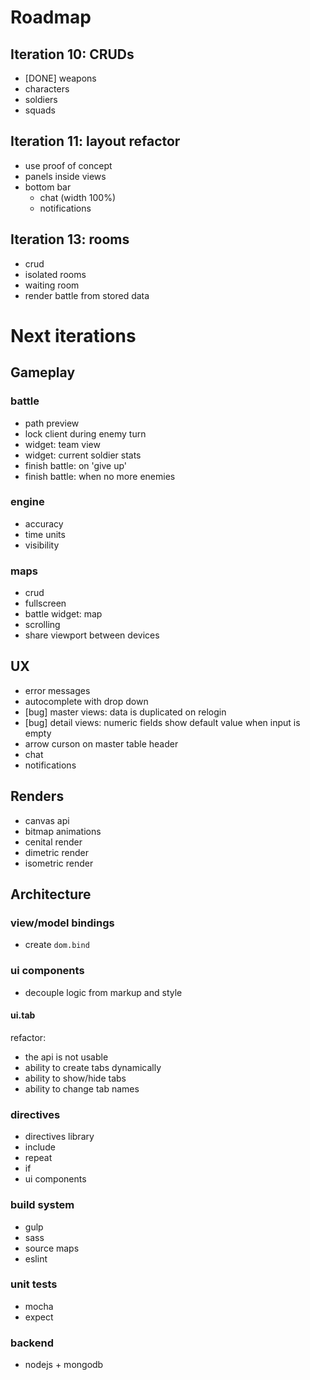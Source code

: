 Roadmap
=======

Iteration 10: CRUDs
-------------------

*   [DONE] weapons
*   characters
*   soldiers
*   squads

Iteration 11: layout refactor
-----------------------------

*   use proof of concept
*   panels inside views
*   bottom bar
    *   chat (width 100%)
    *   notifications

Iteration 13: rooms
-------------------

*   crud
*   isolated rooms
*   waiting room
*   render battle from stored data

Next iterations
===============

Gameplay
--------

### battle

*   path preview
*   lock client during enemy turn
*   widget: team view
*   widget: current soldier stats
*   finish battle: on 'give up'
*   finish battle: when no more enemies

### engine

*   accuracy
*   time units
*   visibility

### maps

*   crud
*   fullscreen
*   battle widget: map
*   scrolling
*   share viewport between devices

UX
--

*   error messages
*   autocomplete with drop down
*   [bug] master views: data is duplicated on relogin
*   [bug] detail views: numeric fields show default value when input is empty
*   arrow curson on master table header
*   chat
*   notifications

Renders
-------

*   canvas api
*   bitmap animations
*   cenital render
*   dimetric render
*   isometric render

Architecture
------------

### view/model bindings

*   create `dom.bind`

### ui components

*   decouple logic from markup and style

#### ui.tab

refactor:

*   the api is not usable
*   ability to create tabs dynamically
*   ability to show/hide tabs
*   ability to change tab names

### directives

*   directives library
*   include
*   repeat
*   if
*   ui components

### build system

*   gulp
*   sass
*   source maps
*   eslint

### unit tests

*   mocha
*   expect

### backend

*   nodejs + mongodb

